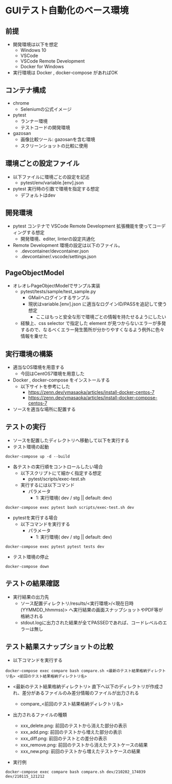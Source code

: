 # GUIテスト自動化のベース環境

## 前提

- 開発環境は以下を想定
  - Windows 10
  - VSCode
  - VSCode Remote Development
  - Docker for Windows
- 実行環境は Docker , docker-compose があればOK

## コンテナ構成

- chrome
  - Seleniumの公式イメージ
- pytest
  - ランナー環境
  - テストコードの開発環境
- gazosan
  - 画像比較ツール: gazosanを含む環境
  - スクリーンショットの比較に使用

## 環境ごとの設定ファイル

- 以下ファイルに環境ごとの設定を記述
  - pytest/env/variable.[env].json
- pytest 実行時の引数で環境を指定する想定
  - デフォルトはdev

## 開発環境

- pytest コンテナで VSCode Remote Development 拡張機能を使ってコーディングする想定
  - 開発環境、editer, linterの設定共通化
- Remote Development 環境の設定は以下のファイル。
  - .devcontainer/devcontainer.json
  - .devcontainer/.vscode/settings.json

## PageObjectModel

- オレオレPageObjectModelでサンプル実装
  - pytest/tests/sample/test_sample.py
    - GMailへログインするサンプル
    - 現状はvariable.[env].json に適当なログインID/PASSを追記して使う想定
      - ここはもっと安全な形で環境ごとの情報を持たせるようにしたい
  - 経験上、css selector で指定した element が見つからないエラーが多発するので、なるべくエラー発生箇所が分かりやすくなるよう例外に色々情報を乗せた

## 実行環境の構築
- 適当なOS環境を用意する
  - 今回はCentOS7環境を用意した
- Docker , docker-compose をインストールする
  - 以下サイトを参考にした
    - https://zenn.dev/ymasaoka/articles/install-docker-centos-7
    - https://zenn.dev/ymasaoka/articles/install-docker-compose-centos-7
- ソースを適当な場所に配置する

## テストの実行
- ソースを配置したディレクトリへ移動して以下を実行する
- テスト環境の起動
```
docker-compose up -d --build
```
- 各テストの実行順をコントロールしたい場合
  - 以下スクリプトにて細かく指定する想定
    - pytest/scripts/exec-test.sh
  - 実行するには以下コマンド
    - パラメータ
      - 1: 実行環境( dev / stg  || default: dev)
```
docker-compose exec pytest bash scripts/exec-test.sh dev
```
- pytestを実行する場合
  - 以下コマンドを実行する
      - パラメータ
        - 1: 実行環境( dev / stg  || default: dev)
```
docker-compose exec pytest pytest tests dev
```
- テスト環境の停止
```
docker-compose down
```

## テストの結果確認

- 実行結果の出力先
  - ソース配置ディレクトリ/results/<実行環境>/<現在日時(YYMMDD_hhmmss)> へ実行結果の画面スナップショットやPDF等が格納される
  - stdout.logに出力された結果が全てPASSEDであれば、コードレベルのエラーは無し

## テスト結果スナップショットの比較

- 以下コマンドを実行する
```
docker-compose exec compare bash compare.sh <最新のテスト結果格納ディレクトリ名> <前回のテスト結果格納ディレクトリ名>
```
- <最新のテスト結果格納ディレクトリ> 直下へ以下のディレクトリが作成され、差分があるファイルのみ差分情報のファイルが出力される
  - compare_<前回のテスト結果格納ディレクトリ名>
- 出力されるファイルの種類
  - xxx_delete.png: 前回のテストから消えた部分の表示
  - xxx_add.png: 前回のテストから増えた部分の表示
  - xxx_diff.png: 前回のテストとの差分の表示
  - xxx_remove.png: 前回のテストから消えたテストケースの結果
  - xxx_new.png: 前回のテストから増えたテストケースの結果

- 実行例
```
docker-compose exec compare bash compare.sh dev/210202_174039 dev/210115_121212
```